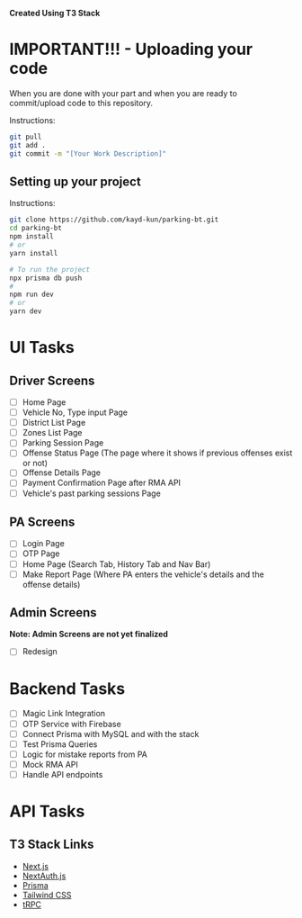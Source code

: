 **Created Using T3 Stack**

# IMPORTANT!!! - Uploading your code
When you are done with your part and when you are ready to commit/upload code to this repository.

Instructions:

```bash
git pull
git add .
git commit -m "[Your Work Description]"
```

## Setting up your project

Instructions:

```bash
git clone https://github.com/kayd-kun/parking-bt.git
cd parking-bt
npm install
# or 
yarn install

# To run the project
npx prisma db push
#
npm run dev
# or
yarn dev

```
# UI Tasks

## Driver Screens
- [ ] Home Page
- [ ] Vehicle No, Type input Page
- [ ] District List Page
- [ ] Zones List Page
- [ ] Parking Session Page
- [ ] Offense Status Page (The page where it shows if previous offenses exist or not)
- [ ] Offense Details Page
- [ ] Payment Confirmation Page after RMA API
- [ ] Vehicle's past parking sessions Page

## PA Screens
- [ ] Login Page
- [ ] OTP Page
- [ ] Home Page (Search Tab, History Tab and Nav Bar)
- [ ] Make Report Page (Where PA enters the vehicle's details and the offense details)

## Admin Screens
**Note: Admin Screens are not yet finalized**

- [ ] Redesign 

# Backend Tasks

- [ ] Magic Link Integration
- [ ] OTP Service with Firebase
- [ ] Connect Prisma with MySQL and with the stack
- [ ] Test Prisma Queries
- [ ] Logic for mistake reports from PA
- [ ] Mock RMA API
- [ ] Handle API endpoints

# API Tasks

## T3 Stack Links

- [Next.js](https://nextjs.org)
- [NextAuth.js](https://next-auth.js.org)
- [Prisma](https://prisma.io)
- [Tailwind CSS](https://tailwindcss.com)
- [tRPC](https://trpc.io)